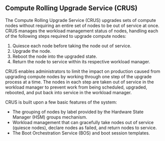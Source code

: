 ## Compute Rolling Upgrade Service \(CRUS\)

The Compute Rolling Upgrade Service \(CRUS\) upgrades sets of compute nodes without requiring an entire set of nodes to be out of service at once. CRUS manages the workload management status of nodes, handling each of the following steps required to upgrade compute nodes:

1.  Quiesce each node before taking the node out of service.
2.  Upgrade the node.
3.  Reboot the node into the upgraded state.
4.  Return the node to service within its respective workload manager.

CRUS enables administrators to limit the impact on production caused from upgrading compute nodes by working through one step of the upgrade process at a time. The nodes in each step are taken out of service in the workload manager to prevent work from being scheduled, upgraded, rebooted, and put back into service in the workload manager.

CRUS is built upon a few basic features of the system:

-   The grouping of nodes by label provided by the Hardware State Manager \(HSM\) groups mechanism.
-   Workload management that can gracefully take nodes out of service \(quiesce nodes\), declare nodes as failed, and return nodes to service.
-   The Boot Orchestration Service \(BOS\) and boot session templates.


